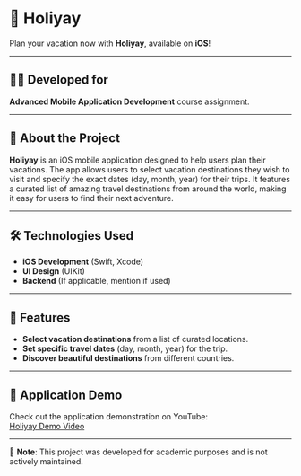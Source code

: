 # 🎊 Holiyay  

Plan your vacation now with **Holiyay**, available on **iOS**!  

---  

## 🧑‍💻 Developed for  
**Advanced Mobile Application Development** course assignment.  

---  

## 📖 About the Project  
**Holiyay** is an iOS mobile application designed to help users plan their vacations. The app allows users to select vacation destinations they wish to visit and specify the exact dates (day, month, year) for their trips. It features a curated list of amazing travel destinations from around the world, making it easy for users to find their next adventure.

---  

## 🛠️ Technologies Used  
- **iOS Development** (Swift, Xcode)  
- **UI Design** (UIKit)  
- **Backend** (If applicable, mention if used)  

---  

## 🚀 Features  
- **Select vacation destinations** from a list of curated locations.  
- **Set specific travel dates** (day, month, year) for the trip.  
- **Discover beautiful destinations** from different countries.  

---  

## 🎥 Application Demo  
Check out the application demonstration on YouTube:  
[Holiyay Demo Video](https://youtu.be/00ltF-aJFmU)

---  

📌 **Note**: This project was developed for academic purposes and is not actively maintained.  
